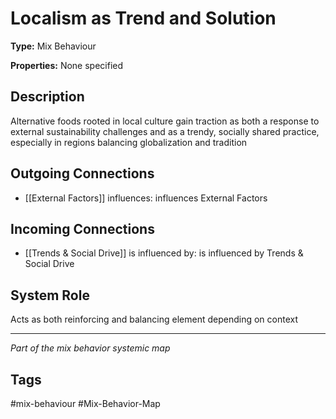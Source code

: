 # Localism as Trend and Solution

**Type:** Mix Behaviour

**Properties:** None specified

## Description
Alternative foods rooted in local culture gain traction as both a response to external sustainability challenges and as a trendy, socially shared practice, especially in regions balancing globalization and tradition

## Outgoing Connections
- [[External Factors]] influences: influences External Factors

## Incoming Connections
- [[Trends & Social Drive]] is influenced by: is influenced by Trends & Social Drive

## System Role
Acts as both reinforcing and balancing element depending on context

---
*Part of the mix behavior systemic map*

## Tags
#mix-behaviour #Mix-Behavior-Map
